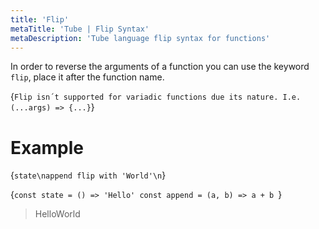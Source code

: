 ```yaml
---
title: 'Flip'
metaTitle: 'Tube | Flip Syntax'
metaDescription: 'Tube language flip syntax for functions'
---
```


In order to reverse the arguments of a function you can use the keyword `flip`, place it after the function name.

<Limitation>{`Flip isn´t supported for variadic functions due its nature. I.e. (...args) => {...}`}</Limitation>

# Example

<TubeCode>{`state\nappend flip with 'World'\n`}</TubeCode>

<JSCode>{`const state = () => 'Hello'
const append = (a, b) => a + b
`}</JSCode>

> HelloWorld

